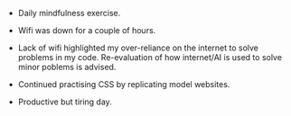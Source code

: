 - Daily mindfulness exercise.

- Wifi was down for a couple of hours.

- Lack of wifi highlighted my over-reliance on the internet to solve problems in my code.  Re-evaluation of how internet/AI is used to solve minor poblems is advised.

- Continued practising CSS by replicating model websites.

- Productive but tiring day.